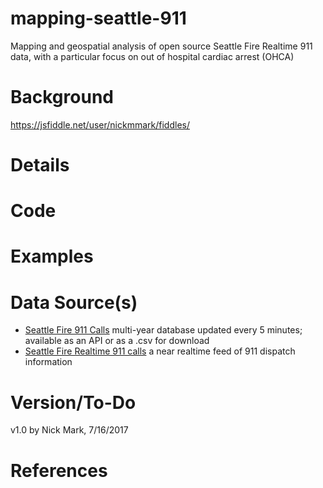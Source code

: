 # mapping-seattle-911
Mapping and geospatial analysis of open source Seattle Fire Realtime 911 data, with a particular focus on out of hospital cardiac arrest (OHCA)

# Background
https://jsfiddle.net/user/nickmmark/fiddles/
<script async src="//jsfiddle.net/nickmmark/j6k2vhg0/embed/"></script>

# Details

# Code

# Examples

# Data Source(s)
- [Seattle Fire 911 Calls](https://data.seattle.gov/Public-Safety/Seattle-Real-Time-Fire-911-Calls/kzjm-xkqj) multi-year database updated every 5 minutes; available as an API or as a .csv for download
- [Seattle Fire Realtime 911 calls](http://www2.seattle.gov/fire/realtime911/getRecsForDatePub.asp?action=Today&incDate=&rad1=des) a near realtime feed of 911 dispatch information

# Version/To-Do
v1.0 by Nick Mark, 7/16/2017

# References
